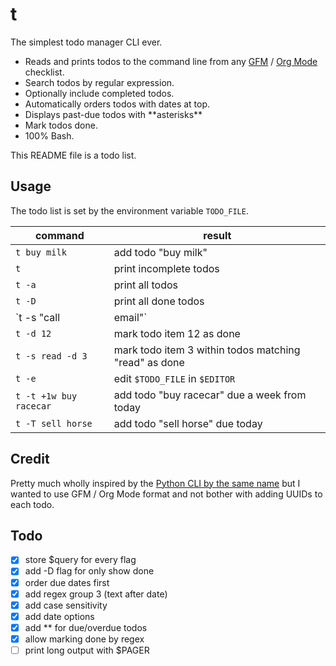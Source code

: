 # t

The simplest todo manager CLI ever.

- Reads and prints todos to the command line from any [GFM][] /
  [Org Mode][] checklist.
- Search todos by regular expression.
- Optionally include completed todos.
- Automatically orders todos with dates at top.
- Displays past-due todos with \*\*asterisks\*\*
- Mark todos done.
- 100% Bash.

This README file is a todo list.

[gfm]: https://help.github.com/articles/writing-on-github/
[org mode]: http://orgmode.org

## Usage

The todo list is set by the environment variable `TODO_FILE`.

command   | result
----------|-------
`t buy milk` | add todo "buy milk"
`t`       | print incomplete todos
`t -a`    | print all todos
`t -D`    | print all done todos
`t -s "call|email"` | print all todos matching "call" or "email"
`t -d 12` | mark todo item 12 as done
`t -s read -d 3` | mark todo item 3 within todos matching "read" as done
`t -e`    | edit `$TODO_FILE` in `$EDITOR`
`t -t +1w buy racecar` | add todo "buy racecar" due a week from today
`t -T sell horse` | add todo "sell horse" due today

## Credit

Pretty much wholly inspired by the [Python CLI by the same name][pythont] but I
wanted to use GFM / Org Mode format and not bother with adding UUIDs to each
todo.

[pythont]: http://stevelosh.com/projects/t/ 

## Todo

- [X] store $query for every flag
- [X] add -D flag for only show done
- [X] order due dates first
- [X] add regex group 3 (text after date)
- [X] add case sensitivity
- [X] add date options
- [X] add ** for due/overdue todos
- [X] allow marking done by regex
- [ ] print long output with $PAGER
